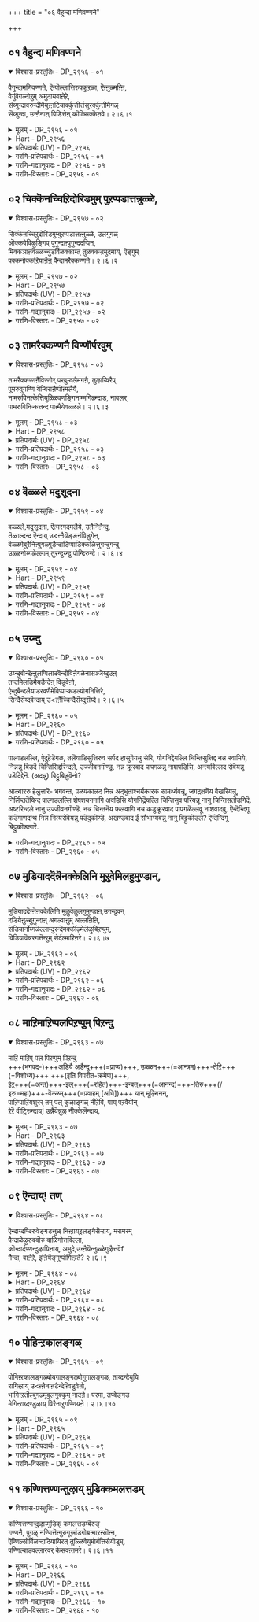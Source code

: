 +++
title = "०६ वैहुन्दा मणिवण्णने"

+++


## ०१ वैहुन्दा मणिवण्णने

<details open><summary>विश्वास-प्रस्तुतिः - DP_२९५६ - ०१</summary>

वैगुन्दामणिवण्णऩे, ऎऩ्पॊल्लात्तिरुक्कुऱळा, ऎऩ्ऩुळ्मऩ्ऩि,  
वैगुंवैगल्दोऱुम् अमुदायवाऩेऱे,  
सॆय्गुन्दावरुन्दीमैयुऩ्ऩटियार्क्कुत्तीर्त्तसुरर्क्कुत्तीमैगळ्  
सॆय्गुन्दा, उऩ्ऩैनाऩ् पिडित्तेऩ् कॊळ्सिक्कॆऩवे। २।६।१
</details>

<details><summary>मूलम् - DP_२९५६ - ०१</summary>

वैगुन्दामणिवण्णऩे, ऎऩ्पॊल्लात्तिरुक्कुऱळा, ऎऩ्ऩुळ्मऩ्ऩि,  
वैगुंवैगल्दोऱुम् अमुदायवाऩेऱे,  
सॆय्गुन्दावरुन्दीमैयुऩ्ऩटियार्क्कुत्तीर्त्तसुरर्क्कुत्तीमैगळ्  
सॆय्गुन्दा, उऩ्ऩैनाऩ् पिडित्तेऩ् कॊळ्सिक्कॆऩवे। २।६।१
</details>

<details><summary>Hart - DP_२९५६</summary>

O lord of Vaikuṇṭam colored like a blue sapphire,  
you are a naughty divine dwarf,  
nectar that has entered my heart and remains there always,  
and a strong bull worshiped by the gods:  
You remove the troubles of your devotees,  
and destroy the Asurans,  
and though you stay in Vaikuṇṭam, you are with me:
</details>

<details><summary>प्रतिपदार्थः (UV) - DP_२९५६</summary>

**वैगुन्दा!** = परमबदत्तिल् इरुप्पवऩे!; **मणिवण्णऩे!** = मणिवण्णऩे!; **ऎऩ्बॊल्ला** = अऴगिय; **तिरुक्कुऱळा!** = कुळ्ळ वडिविल् वामऩऩाग वन्दवऩे!; **ऎऩ्ऩुळ् मऩ्ऩि** = ऎऩ् मऩदिल् निलैत्तु निऱ्पवऩे!; **वैगुम् वैगल् तोऱुम्** = इरुक्कुम् कालम् तोऱुम्; **अमुदु आय** = अमुदमयमाय् इरुप्पवऩे!; **वाऩ् एऱे** = वैगुन्द अनुबवम् कॊडुप्पवऩे!; **सॆय् कुन्दा!** = सॆय्यप्पट्ट कुऱैयाद; **अरुम् तीमै** = अरिय कॊडिय तीमैगळै; **अडियार्क्कुत् तीर्त्तु** = अडियार्क्कु तीर्त्तु; **असुरर्क्कुत् तीमैगळ्** = असुरर्क्कुत् तीमैगळ्; **सॆय्गुन्दा!** = विळैविक्कुम् पॆरुमाऩे!; **उऩ्ऩै नाऩ्** = उऩ् इऩिमैयै अऱिन्द नाऩ्; **सिक्कॆऩवे** = नऩ्ऱाग विडाप्पिडियाग; **पिडित्तेऩ्** = पिडित्तेऩ् इऩि नऴुव विडमाट्टेऩ्; **कॊळ्** = उऩ्ऩै विडमाट्टेऩ् ऎऩ्ऱवाऱु।
</details>

<details><summary>गरणि-प्रतिपदार्थः - DP_२९५६ - ०१</summary>

वैहुन्दा = वैकुण्ठपतिये, मणिवण्णने = इन्द्रनीलमणियन्तॆ प्रकाशिसुववने, ऎन् = नन्न \(ननगॆ अनुभविसलु योग्यवाद\), पॊल्ला = परिशुद्धवाद \(कॆडकु काणद\), तिरु कुऱळा = श्रीवामनवे, ऎन् उळ् = नन्न अन्तरङ्गदल्लि, वैहुम् = नॆलसिरुववने, वैहल् तोऱुम् = ऎल्ला क्षणगळल्लू, अमुदाय = अमृतस्वरूपनागिरुव, वान् एऱे = नित्यसूरिगळ ऒडॆयने, शॆय् = माडिद, कुन्दा = कुन्ददॆ इरुव, अरुतीमै = भरिसलसाध्यवाद पापगळन्नु \(महापापगळन्नु\) उन् अडियार् क्कु = निन्न पादसेवकरिगॆ \(भक्तरिगॆ\), तीर् त्तु = तीरिसि, \(होगिसि\), अशुरर् क्कु = असुररिगॆ \(आसुरीस्वभावदवरिगॆ\), तीमैहळ् = कॆडकुगळन्नु, शॆय् = माडुववने, कुन्दा = पवित्रने, उन्नै = निन्नन्नु, नान् = नानु,पिडित्तेन् = हिडिदिद्देनॆ, शिक्कॆनवे = भद्रवागिये,कॊळ् = स्वीकरिसु. 
</details>

<details><summary>गरणि-गद्यानुवादः - DP_२९५६ - ०१</summary>

वैकुण्ठपतिये, इन्द्रनीलमणियन्तॆ प्रकाशिसुववने, नन्न \(नानुअनुभविसतक्क\) परिशुद्धनाद श्रीवामनने, नन्न अन्तरङ्गदल्लि नॆलसिरुववने. ऎल्ला कालदल्लू अमृतस्वरूपनागिरुववने नित्यसूरिगळ ऒडॆयने, निन्न भ्कतर भरिसलागद महापापगळन्नु तॊलगिसुववने, आसुरी प्रकृतियुळ्ळवरिगॆ कॆडकुगळन्नु माडुववने, पवित्रने, निन्नन्नु नानु दृढवागिये हिडिदिद्देनॆ, स्वीकरिसु. 
</details>

<details><summary>गरणि-विस्तारः - DP_२९५६ - ०१</summary>

सृष्टियिन्द आचॆगॆ, शाश्वतवागि, इरतक्कद्दु परमपद – वैकुण्ठ ऎल्ल चेतनरू अन्तिमवागि सेरलेबेकॆम्ब गुरि अदु. आ परमपदक्कॆ ऒडॆयनागि, ऎन्दरॆ, अल्लि नॆलसिरुव नित्यसूरिगळ ऒडॆयनागि, अवर निर्वाहकनागिरुववनु भगवन्त.

दिव्यवागि, आकर्षकवागि, बॆळगतक्कद्दु इन्द्रनीलमणि. हागॆये, भगवन्तनू अत्याकर्षकवाद तेजस्सिनिन्द बॆळगुववनु. 

ऎल्ला विधदल्लू \(ऎन्दरॆ, काया, वाचा, कर्मणा\) परिशुद्धनागि, परिपूर्ण वर्चस्वियागि, वामनवटुवागि तोरिकॊण्डवनु भगवन्त. बलिचक्रवर्तिय औदार्यवन्नु परीक्षिसलु अवतरिसिदनष्टॆ. इल्लि आळ्वारर कार्पण्यवन्नुतिळिदिद्दू सह अवरन्नुद्धरिसलु बद्ध सिद्धनादवनु, भगवन्त.

ऎल्ला वस्तुगळ अन्तर्यामियागिरुव हागॆयॆ भगवन्तनु आळ्वारर अन्तरङ्गदल्लि, अवर आत्मन आत्मनागि, नॆलसिद्दानॆ. भगवन्तन सेवॆयल्लि तॊडगुवुदॆन्दरॆ, अतिमधुरवाद अमृतवन्नु सविदन्तॆये, आ अमृतसेवनॆयिन्द तृप्तिये इल्लवागुवुदरिन्द अवनन्नु “आरावमदु” ऎन्नुत्तारॆ. 

भगवन्तनन्नु आश्रयिसुव भक्तरु महापापिगळागिरबहुदु. भगवन्तनु अवर जन्मजन्मगळ पापराशियन्नू तॊलगिसि, अवरिगॆ अमरत्ववन्नुण्टुमाडुववनु. 

सज्जनरन्नु भगवन्तनु हेगॆ संरक्षिसुवनो हागॆये दुष्टप्रकृतियुळ्ळवरन्नु अवनु शिक्षिसुत्तानॆ. 

आळ्वाररु हेळुत्तारॆ- भगवन्त, नीनु वैकुण्ठपति, नित्यसूरिगळ निर्वाहक, पवित्र, परिशुद्ध. बलिचक्रवर्तिय कॊडुगैयन्नु श्रीवामननागि मॆच्चि, अवनन्नु उद्धरिसिदॆ. निन्नन्नाश्रयिसिदवरॆल्लरू ऎष्टे पापिगळागिद्दरू, ऎष्टे कृपणस्वभावदवरागिद्दरू, अवरन्नु बिडदॆ उद्धरिसुवॆ. दुष्टशिक्षण, शिष्टरक्षणवे निन्न कॆलसवल्लवे? नानु ऎल्ल बगॆयल्लू कृपण, कडुपापि. नानू निन्नन्नाश्रयिसिद्देनॆ. नन्न कैबिडदन्तॆ नन्नन्नुद्धरिसु.
</details>

## ०२ चिक्कॆनच्चिऱिदोरिडमुम् पुऱप्पडात्तन्नुळ्ळे,

<details open><summary>विश्वास-प्रस्तुतिः - DP_२९५७ - ०२</summary>

सिक्कॆऩच्चिऱुदोरिडमुम्बुऱप्पडात्तऩ्ऩुळ्ळे, उलगुगळ्  
ऒक्कवेविऴुङ्गिप् पुगुन्दाऩ्पुगुन्ददऱ्पिऩ्,  
मिक्कञाऩवॆळ्ळच्चुडर्विळक्काय्त् तुळक्कऱ्ऱमुदमाय्, ऎङ्गुम्  
पक्कनोक्कऱियाऩॆऩ् पैन्दामरैक्कण्णऩे। २।६।२
</details>

<details><summary>मूलम् - DP_२९५७ - ०२</summary>

सिक्कॆऩच्चिऱुदोरिडमुम्बुऱप्पडात्तऩ्ऩुळ्ळे, उलगुगळ्  
ऒक्कवेविऴुङ्गिप् पुगुन्दाऩ्पुगुन्ददऱ्पिऩ्,  
मिक्कञाऩवॆळ्ळच्चुडर्विळक्काय्त् तुळक्कऱ्ऱमुदमाय्, ऎङ्गुम्  
पक्कनोक्कऱियाऩॆऩ् पैन्दामरैक्कण्णऩे। २।६।२
</details>

<details><summary>Hart - DP_२९५७</summary>

He swallowed all the worlds leaving nothing behind  
and he kept them in his stomach:  
Changeless, he is a flood of knowledge,  
a faultless bright light and nectar for all:  
There is no place on this earth  
that is not seen by the lotus eyes of Kaṇṇan:  
He has entered my heart:
</details>

<details><summary>प्रतिपदार्थः (UV) - DP_२९५७</summary>

**सिऱिदु ओर् इडमुम्** = मिगच् चिऱिय इडमुम्; **पुऱप्पडा** = वॆळिप्पडामल् ऎल्लाम् उळ्ळे अडङ्गुम्बडि; **उलगुगळ्** = उलगङ्गळै; **तऩ्ऩुळ्ळे** = तऩक्कुळ्ळे; **ऒक्कवे विऴुङ्गि** = ऒऩ्ऱु पोल् अडक्कि; **सिक्कॆऩ** = इऩि ऒरु नाळुम् वॆळियेऱादबडि; **पुगुन्दाऩ्** = ऎऩ् मऩदुक्कुळ् पुगुन्दाऩ्; **पुगुन्ददऱ्पिऩ्** = पुगुन्दबिऩ्; **मिक्क ञाऩ वॆळ्ळ सुडर्** = मिगुन्द ञाऩ ऒळि वॆळ्ळमाग; **विळक्काय्** = ऒळि विळक्काय्; **तुळक्कु** = नाऩ् विट्टुविडुवेऩो ऎऩ्ऱ नडुक्कम्; **अऱ्ऱु** = तीर्न्दु; **अमुदमाय्** = अमुदम् पोऩ्ऱु इऩिमैयाय्; **ऎऩ्** = ऎऩ्ऩैप् पार्क्कुम्; **पैन्दामरै** = अऴगिय तामरै पोऩ्ऱ; **कण्णऩे** = कण्गळैयुडैय कण्णऩ्; **ऎङ्गुम् पक्क** = वेऱु ऒरु पक्कमुम्; **नोक्कु अऱियाऩ्** = तिरुम्बिप् पार्त्तु अऱियाऩ्
</details>

<details><summary>गरणि-प्रतिपदार्थः - DP_२९५७ - ०२</summary>

चिक्कॆन = भद्रवागि, शिऱिउ = अत्यल्पवाद, ओर् इडमुम् = ऒन्दु अवकाशवू, \(स्थळवू\), पुऱप्पडा = हॊरक्कॆ बरदन्तॆ \(हॊरबीळदन्तॆ\), तन् उळ्ळे = तन्न ऒळगे, उलहुहळ् = लोकगळन्नु, ऒक्कवे = ऒन्दे समनागि, विऴुङ्गि = नुङ्गिहाकि, पुहन्दान् = \(नन्नल्लि\) प्रवेशिसिदनु, पुहुन्ददऱ् पिन् = प्रवेशिसिद बळिक, मिक्क = बलु हॆच्चाद \(अतिशयवाद\), ञानम् =ज्ञानद प्रवाहद, शुडर् = तेजस्सिन, विळक्काय् = दीपवागि, \(ज्योतियागि, साधनवागि\), तुळक्कू = संशयवु, अट्र = इल्लदन्थ, अमुदम् आय् = अमृतवागि, ऎङ्गुम् = ऎल्लॆल्लियू, पक्कम् = मग्गुलन्नु, नोक्क = नोडुवुदन्नु \(तिरुगु नोटवन्नु\), अऱियान् = अरियनु, ऎन् = नन्न, पै = सॊबगिन, तामरै = तावरॆयन्तॆ, कण्णने = कण्णुळ्ळवने. 
</details>

<details><summary>गरणि-गद्यानुवादः - DP_२९५७ - ०२</summary>

नन्न सॊबगिन तावरॆयन्तॆ कण्णुळ्ळवनु, अत्यल्पवाद अवकाशवू\(स्थळवू\) हॊरबीळद हागॆ ऎल्ला लोकगळन्नू ऒन्दे समनागि, भद्रवागि, नुङ्गि हाकि, नन्नल्लि प्रवेशिसिदनु. प्रवेशिसिद बळिक, बलु हॆच्चाद \(परिपूर्णवाद, अतिशयवाद\)ज्ञानद प्रवाहवाद तेजस्सिन दीपवागि \(साधनवागि\), सन्देहविल्लदन्थ अमृतवागि, ऎत्त कडॆयू तिरुगु नोटवन्नरियदन्तॆ इद्दानॆ.
</details>

<details><summary>गरणि-विस्तारः - DP_२९५७ - ०२</summary>

आळ्वाररु हेळुत्तारॆ- सर्वेश्वरनाद भगवन्तनु तानु सृष्टिसिद लोकगळॆल्लवन्नू, अवुगळल्लि अडगिरुव ऎल्ल चेतनाचेतनवस्तुगळन्नू ऒट्टिगॆ नुङ्गिहाकि, तन्न हॊट्टॆयल्लि ऎल्लवू सुभद्रवागि अडकवागि इरुवन्तॆ इट्टुकॊण्डिद्दानॆ. महामहिमनाद अवनु, अनन्तर ननगॆ ऒलिदु, नन्न अन्तरङ्गवन्नु प्रवेशिसि, अल्लिये दृढवागि नॆलसिद्दानॆ. मत्तु तन्नन्नु चॆन्नागि अरितुकॊळ्ळुवन्थ बलु श्रेष्ठवाद ज्ञानप्रवाहवन्नु हरिसि बॆळगिसुवन्थ अतिशयवाद तेजस्सिन साधनवागि अल्लि बॆळगुत्तिद्दानॆ. अल्लदॆ, तन्नन्नु नानु ऎडॆबिडदॆ अनुभविसुवन्तॆ अमृतस्वरूपनू आगिद्दानॆ. नन्न हॊरतु ऎत्तलूतिरुगिनोडनु. नन्न मेलॆये तन्न कृपाकटाक्षवन्नु बीरुत्ता शाश्वतवागि अल्लि नॆलसिद्दानॆ. इडिय सृष्टियन्ने रक्षिसुव हॊणॆ हॊत्तिरुव भगवन्तनु अत्यल्पनाद नन्नन्नू रक्षिसुव भारवन्नु अष्टे आदरदिन्द हॊत्तिद्दानल्ल\! भगवन्तन कृपॆ नन्न मेलॆ ऎष्टु अपार\!
</details>

## ०३ तामरैक्कण्णनै विण्णॊर्परवुम्

<details open><summary>विश्वास-प्रस्तुतिः - DP_२९५८ - ०३</summary>

तामरैक्कण्णऩैविण्णोर् परवुम्दलैमगऩै, तुऴाय्विरैप्  
पूमरुवुगण्णि यॆम्बिराऩैप्पॊऩ्मलैयै,  
नामरुविनऩ्केत्तियुळ्ळिवणङ्गिनाम्मगिऴ्न्दाड, नावलर्  
पामरुविनिऱ्कत्तन्द पाऩ्मैयेवळ्ळले। २।६।३
</details>

<details><summary>मूलम् - DP_२९५८ - ०३</summary>

तामरैक्कण्णऩैविण्णोर् परवुम्दलैमगऩै, तुऴाय्विरैप्  
पूमरुवुगण्णि यॆम्बिराऩैप्पॊऩ्मलैयै,  
नामरुविनऩ्केत्तियुळ्ळिवणङ्गिनाम्मगिऴ्न्दाड, नावलर्  
पामरुविनिऱ्कत्तन्द पाऩ्मैयेवळ्ळले। २।६।३
</details>

<details><summary>Hart - DP_२९५८</summary>

His eyes are as beautiful as lotuses  
and the gods worship him as their lord:  
He, the dear one, adorned with fragrant flower garlands  
shining like a golden mountain,  
gave me the good fortune of approaching him and worshiping him:  
I dance happily thinking of him always:  
He, the generous one, gave me his grace  
to sing beautiful pāsurams that praise him:
</details>

<details><summary>प्रतिपदार्थः (UV) - DP_२९५८</summary>

**तामरै** = तामरैमलर् पोऩ्ऱ; **कण्णऩै** = कण्गळै उडैयवऩुम्; **विण्णोर् परवुम्** = नित्यसुरिगळ् पुगऴुम्बडियाऩ; **तलैमगऩै** = मेऩ्मैयुडैयवऩुम्; **विरै पू मरुवु** = मणम् मिक्क मलर्गळाल् तॊडुक्कप्पट्ट; **तुऴाय् कण्णि** = तुळसि मालै अणिन्द; **ऎम्बिराऩै** = पॆरुमाऩुम्; **पॊऩ् मलैयै** = पॊऩ् मलै पोऩ्ऱवऩुमाऩ; **नाम् मरुवि** = पॆरुमाऩै नाम् अडैन्दु; **नऩ्गु एत्ति** = नऩ्ऱागत् तुदित्तु अनुबविक्कुम् पेऱ्ऱै; **उळ्ळि वणङ्गि** = सिन्दित्तु वाऴ्त्ति वणङ्गि; **नाम् मगिऴ्न्दु आड** = नाङ्गळ् मगिऴ्न्दु आड; **नावु अलर्** = वायाल् ऎप्पोदुम् पासुरङ्गळाऩ; **पा मरुवि निऱ्क** = तिरुवाय्मॊऴि पाडि निऱ्क; **तन्द** = उपकारम् सॆय्दरुळिऩ उऩ्ऩुडैय; **वळ्ळले!** = वळ्ळल् तऩ्मैयाऩ; **पाऩ्मैये!** = स्वबावम् ताऩ् ऎऩ्ऩे!
</details>

<details><summary>गरणि-प्रतिपदार्थः - DP_२९५८ - ०३</summary>

तामरै कण्णनै = तावरॆयन्तॆ कण्णुळ्ळवनन्नु, विण्णोर् = नित्यसूरिगळु, परवुम् = स्तुतिसुव, तलैमहनै = ऒडॆयनन्नु, तुऴाय् = तुलसिय, विरै = परिमळ तुम्बिद, पू मरुवु = हूवन्नु कूडिसिरुव, कण्णियै = हारवन्नु धरिसिरुवनन्नु, ऎम् पिरानै = नन्न स्वामियन्नु, पॊन् मलैयै = चिन्नद बॆट्टदन्थवनन्नु, ना मरुवि = नालगॆयल्लि इरिसिकॊण्डु \(सेरिसिकॊण्डु\), नन् हु = चॆन्नागि, एत्ति = स्तुतिसि; उळ्ळि = चिन्तिसि, वणङ्गि = नमस्करिसि, नाम्= नावु, महिऴ्न्दु = आनन्ददिन्द, आड = कुणिदाडलु, ना = नालगॆयल्लि, अलर् = अरळुव, पा =हाडु, मरुवि = स्थिरवागि, निऱ् क = निल्लुवन्तॆ, तन्द = उण्टुमाडिद, पान्मैये = सद्गुणवे, वल्लले = औदार्यवे\! \(अल्लवे\!\)
</details>

<details><summary>गरणि-गद्यानुवादः - DP_२९५८ - ०३</summary>

तावरॆयन्तॆ कण्णुळ्ळवनन्नु, नित्यसूरिगळु स्तुतिसुव स्वामियन्नु, परिमळ तुम्बिद तुलसियन्नू हूवन्नू कूडिसिरुव हारवन्नु धरिसिरुववनन्नु, नन्न स्वामियन्नु, चिन्नद बॆट्टदन्थवनन्नु, नालगॆयल्लिरिसिकॊण्डु, चॆन्नागि स्तुतिसि चिन्तिसि, नमस्करिसि नावु आनन्ददिन्द कुणिदाडुत्तिरलु \(कुणिदाडलु\), नालगॆयल्लि अरळुव हाडु स्थिरवागि निल्लुवन्तॆ उण्टुमाडिद सद्गुणवे औदार्यवे अल्लवे\! 
</details>

<details><summary>गरणि-विस्तारः - DP_२९५८ - ०३</summary>

आळ्वाररु हेळुत्तारॆ- अरळिद तावरॆय हूविनन्तॆ विशालवू आकर्षकवू आदकण्णुगळुळ्ळ दिव्यसुन्दर मूर्तियन्नु, नित्यसूरिगळ ऒडॆयनागि अवरिन्द ऎडॆबिडदॆ स्तुतिसल्पडुत्तिरुववनन्नु, परिमळभरितवाद तुलसियन्नू हूवन्नू हारवागि कूडिसि धरिसिरुववनन्नु, बॆलॆकट्टलागद चिन्नद बॆट्टदन्तॆ मासद प्रकाशदिन्द बॆळगुव दिव्यज्योतिस्वरूपनन्नु, नानु नन्ननालगॆयल्लि सेरिसिट्टुकॊण्डॆ. अवन नामगळन्नु हेळतॊडगिदॆ. अवन स्वरूपस्वभावगळन्नु कुरितु हॊगळतॊडगिदॆ. अवनन्नु कुरितु चिन्तिसतॊडगिदॆ. नन्नल्लि उक्किबरुव भावनॆगळिन्द अवनिगॆ ऎरगतॊडगिदॆ. नन्नल्लि आनन्द उम्मळिसतॊडगितु. नन्नन्नु उन्मत्तनन्नागि माडितु. अदु नन्नन्नु कुणिकुणिदाडुवन्तॆ माडितु. ई ऎल्ल चर्यॆगळिन्द ननगाद फलवेनु कण्डिरा? अल्पनू अज्ञानियू आद नन्नल्लि स्वामियु कृपॆदोरिदनु. आ स्वामिय सद्गुणगळन्नु हॊगळिहाडुवन्तॆयू, आनन्दवन्नु उक्किसुवन्तॆयू माडुवन्थ हाडुगळन्नु नन्ननालगॆयल्लि अरळिसि, अवु शाश्वतवागिरुवन्तॆयू, नानु अवन्न रचिसुवन्तॆ माडिदनु. इदल्लवे आ सर्वेश्वरन औदार्य\!
</details>

## ०४ वॆळ्ळले मदुशूदना

<details open><summary>विश्वास-प्रस्तुतिः - DP_२९५९ - ०४</summary>

वळ्ळले,मदुसूदऩा, ऎऩ्मरगदमलैये, उऩैनिऩैन्दु,  
तॆळ्गल्दन्द ऎन्दाय् उ&lt;ऩ्ऩैयॆङ्ङऩंविडुगेऩ्,  
वॆळ्ळमेबुरैनिऩ्पुगऴ्गुडैन्दाडिप्पाडिक्कळित्तुगन्दुगन्दु  
उळ्ळनोय्गळेल्लाम् तुरन्दुय्न्दु पोन्दिरुन्दे। २।६।४
</details>

<details><summary>मूलम् - DP_२९५९ - ०४</summary>

वळ्ळले,मदुसूदऩा, ऎऩ्मरगदमलैये, उऩैनिऩैन्दु,  
तॆळ्गल्दन्द ऎन्दाय् उ&lt;ऩ्ऩैयॆङ्ङऩंविडुगेऩ्,  
वॆळ्ळमेबुरैनिऩ्पुगऴ्गुडैन्दाडिप्पाडिक्कळित्तुगन्दुगन्दु  
उळ्ळनोय्गळेल्लाम् तुरन्दुय्न्दु पोन्दिरुन्दे। २।६।४
</details>

<details><summary>Hart - DP_२९५९</summary>

You, the generous Madhusudanan,  
my emerald hill and my father, gave me the good fortune  
of thinking only of you: How could I leave you?  
I praised your fame that is like a flood,  
danced and sang with joy  
and all my sickness and troubles went away:
</details>

<details><summary>प्रतिपदार्थः (UV) - DP_२९५९</summary>

**वळ्ळले!** = उदारगुणमुडैयवऩे!; **मदुसूदऩा!** = मदुसूदऩऩे!; **ऎऩ् मरगद मलैये** = मरगदमलै पोऩ्ऱवऩे!; **उऩै निऩैन्दु** = उऩ्ऩै निऩैत्तु; **ऎळ् कल्** = मऱ्ऱ विषयङ्गळै इगऴुम् स्वबावत्तै; **तन्द ऎन्दाय्!** = तन्द ऎम्बॆरुमाऩे!; **वॆळ्ळमे पुरै निऩ्** = वॆळ्ळमे पोऩ्ऱ उऩ्; **पुगऴ् कुडैन्दु आडि** = पुगऴिल् मूऴ्गिक् कुडैन्दु आडि; **पाडिक् कळित्तु** = पाडि कळित्तु; **उगन्दु उगन्दु** = उगन्दु मगिऴ्न्दु अनुबवित्तदाल्; **उळ्ळ नोय्गळ्** = उळ्ळत्तिल् इरुन्द नोय्गळ्; **ऎल्लाम् तुरन्दु** = ऎल्लाम् नीङ्गि; **उय्न्दु** = उय्वु पॆऱ्ऱु; **पोन्दिरुन्दे** = उऩ्ऩैये अडैन्देऩ्; **उऩ्ऩै ऎङ्ङऩम्** = इऩि उऩ्ऩै ऎप्पडि; **विडुगेऩ्** = विट्टिडुवेऩ्
</details>

<details><summary>गरणि-प्रतिपदार्थः - DP_२९५९ - ०४</summary>

वॆळ्ळले = उदारिये, मदुशूदना = मधुसूदनने, ऎन् = नन्न, मरतह मलैये = मरकतद बॆट्टवे, उनै = निन्नन्नु, निनैन्दु= नॆनॆदु \(चिन्तिसि\), ऎळ् हल् = \(अदरल्लिये\) मग्ननागुवुदन्नु, तन्द = उण्टुमाडिद, ऎन् ताय् =नन्न स्वामिये \(नन्न तायिये\), उन्नै = निन्नन्नु, ऎङ्ङनम् = हेगॆ, विडुहेन् = बिट्टिरलि, वॆळ्ळमे पुरै = कडलिन हागॆ इरुव, निन् = निन्न, पुहऴ् = कीर्तियन्नु\(ल्लि\), कुडैन्दु = मुळुगि, आडि पाडि = आटवाडि, \(हॊगळि\) हाडि, कळीत्तु = उन्मत्तनागि, उहन्दु उहन्दु = मितिमीरि आनन्दिसि, उळ्ळ = नन्नल्लिन, नोय् हळॆल्लाम् = दुःख, सङ्कटगळन्नॆल्ला, तुरन्दु = तॊरॆदु, उय्न्दु = उज्जीवनगॊण्डु, पोन्दु = तक्कवनागि, इरुन्देने = इरुवॆनल्ल\! 
</details>

<details><summary>गरणि-गद्यानुवादः - DP_२९५९ - ०४</summary>

उदारिये, मधुसूदनने, नन्न मरकत \(रत्नद\) बॆट्टवे, निन्नन्नु कुरितु चिन्तिसुवुदरल्लिये मग्ननागुवुदन्नुउण्टुमाडिद नन्न तायिये, निन्नन्नु हेगॆ बिट्टिरलि? कडलिगॆ समानवाद निन्न कीर्तियल्लि मुळुगि, आटवाडि, हाडि, उन्मत्तनागि, मितिमीरि आनन्दिसि, नन्नल्लिन ऎल्ल दुःखसङ्कटगळन्नू तॊरॆदु, उज्जीवनगॊण्डु, तक्कवनागिरुवॆनल्ल\! 
</details>

<details><summary>गरणि-विस्तारः - DP_२९५९ - ०४</summary>

हिन्दिन पाशुरदल्लि आळ्वाररु भगवन्तन औदार्यवन्नु कुरितु हॊगळिदरष्टॆ. भगवन्तनन्नु स्तुतिसि नुतिसुवुदर फलवागि अवरिगॆ अमितानन्दद अनुभववुण्टायितु. स्वामिय कल्याणगुणगळन्नु अवरु हॊगळि हाडुवुदक्कॆ अनुकूलवागुवन्तॆ मनस्सन्नु आळ्वाररल्लि हदगॊळिसि कॊट्टद्दे स्वामिय औदार्य\! ई विषयवन्ने कृतज्ञतॆयिन्द इल्लि स्मरिसुत्तारॆ. 

आळ्वाररु हेळुत्तारॆ- भगवन्त, निन्नन्नु कुरितु बगॆबगॆयागि चिन्तिसुवुदन्नु ननगॆ कलिसिकॊट्टवनु नीनु. निन्न विषयदल्लि ननगॆ तक्क ज्ञानवन्नित्तॆ. इदरिन्द नानु कडलिनष्टु अपारवाद निन्न सद्गुणगळन्नू अष्टॆ अपारवाद कीर्तियन्नू हॊगळि हाडुवन्तॆ आयितु. नीनित्तज्ञान, नन्न नालगॆयल्लि अरळि, निन्न गुणस्वभावगळन्नू, निन्नकीर्तियन्नू चॆन्नागि अनुभविसुवन्तॆ आयितु. निन्न कीर्तिय प्रवाहदल्लि नानु समृद्धियागि \(तृप्तियागि\) मुळुगि मिन्दॆ, चॆन्नागि आडि नलिदॆ. उन्मत्तनादॆ. उण्टाद मितिमीरिद आनन्ददिन्द नन्न इहजीवनद ऎल्ल बगॆय दुःखगळू सङ्कटगळू तॊलगिदवु. नन्नन्नु उज्जीवनगॊळिसि, निन्नॊडनॆ कलॆतुकॊण्डु, निन्न नित्यसेवॆयल्लि तॊडगुवुदक्कॆ तक्कवनन्नागि माडिरुव निनगॆ नन्न कृतज्ञतॆयन्नु याव बगॆयल्लि तोरिसलि?
</details>

## ०५ उय्न्दु

<details open><summary>विश्वास-प्रस्तुतिः - DP_२९६० - ०५</summary>

उय्न्दुबोन्दॆऩ्ऩुलप्पिलादवॆन्दीविऩैगळैनासञ्जॆय्दुउऩ्  
तन्दमिलडिमैयडैन्देऩ् विडुवेऩो,  
ऐन्दुबैन्दलैयाडरवणैमेविप्पाऱ्कडल्योगनित्तिरै,  
सिन्दैसॆय्दवॆन्दाय् उ&lt;ऩ्ऩैच्चिन्दैसॆय्दुसॆय्दे। २।६।५
</details>

<details><summary>मूलम् - DP_२९६० - ०५</summary>

उय्न्दुबोन्दॆऩ्ऩुलप्पिलादवॆन्दीविऩैगळैनासञ्जॆय्दुउऩ्  
तन्दमिलडिमैयडैन्देऩ् विडुवेऩो,  
ऐन्दुबैन्दलैयाडरवणैमेविप्पाऱ्कडल्योगनित्तिरै,  
सिन्दैसॆय्दवॆन्दाय् उ&lt;ऩ्ऩैच्चिन्दैसॆय्दुसॆय्दे। २।६।५
</details>

<details><summary>Hart - DP_२९६०</summary>

O my father, you rest on the five-headed snake Adisesha  
on the milky ocean in yogic contemplation:  
I escaped my troubles  
and you destroyed all my cruel karma:  
Now I have become your slave forever—  
how could I ever want anything else?
</details>

<details><summary>प्रतिपदार्थः (UV) - DP_२९६०</summary>

**पाऱ्कडल्** = तिरुप्पाऱ्कडलिल्; **ऐन्दु** = ऐन्दु तलै; **पैन्दलै** = विरिन्द पणङ्गळैयुडैय; **आडु अरवु अणै** = असैन्दु वरुम् आदिशेषऩ् मेल्; **मेवि योग नित्तिरै** = पॊरुन्दि योग नित्तिरैयिल्; **सिन्दै सॆय्द** = काक्कुम् कार्यत्तै सिन्दऩै सॆय्युम्; **ऎन्दाय्!** = ऎम्बॆरुमाऩे!; **उऩ्ऩैच् चिन्दै** = उऩ्ऩै इडैविडादु सिन्दऩै; **सॆय्दु सॆय्दे** = सॆय्दु सॆय्दे; **उय्न्दु पोन्दु** = उज्जीवऩम् पॆऱ्ऱु अदऩाल्; **ऎऩ् उलप्पु इलाद** = ऎऩ्ऩुडैय अळविल्लाद; **वॆम् ती विऩैगळै** = कॊडिय पाबङ्गळै; **नासम् सॆय्दु** = नासम् सॆय्दु; **उऩदु अन्दमिल्** = उऩ्ऩुडैय मुडिविल्लाद; **अडिमै** = नित्यमाऩ कैङ्कर्यत्तिल्; **अडैन्देऩ्** = सेर्न्द नाऩ्; **उऩ्ऩै विडुवेऩो?** = उऩ्ऩै विडुवेऩो?
</details>

<details><summary>गरणि-प्रतिपदार्थः - DP_२९६० - ०५</summary>

उय्न्दु पोन्दु = उज्जीवनगॊण्डु, ऎन् = नन्न, उलप्पु इलाद = कॊनॆयिल्लद, वॆम्= क्रूरवाद, तीविनैहळै = पापगळन्नु, नाशं शॆय्दु = नाशपडिसि, उनदु= निन्न, अन्दम् इल् = अन्तविल्लद \(कॊनॆयिल्लद\), अडिमै = पादसेवॆयन्नु \(कैङ्कर्यवन्नु, सेवॆयन्नु\), अडैन्देन् = पडॆदिद्देनॆ, विडुवेनो = \(अदन्नु\) बिट्टुबिडुवॆने? विडुवेनो = \(अदन्नु\) बिट्टु बिडुवॆने? ऐन्दु पै तलै = ऐदु हॆडॆगळ तलॆगळन्नु,आडु = आडिसुत्तिरुव, अरवु = सर्पद, अणै = हासुगॆयन्नु, मेवि = सेरि, पाल् कडल् = हाल्गडलल्लि, योहनिद्दिरै = योगनिद्दॆयल्लि, शिन्दैशॆय्द = चिन्तिसुत्तिरुव, \(चिन्तिसुत्तिद्द\) ऎन्दाय् = नन्न स्वामिये उन्नै = निन्नन्नु, शिन्दैशॆय्दु शॆय्दे = निन्नन्नु बिडदॆ चिन्तिसिद्दरिन्दले. 

६. उन्नै = निन्नन्नु कुरितु, शिन्दै शॆय्दु शॆय्दु = चिन्तनॆयन्नु ऎडॆबिडदॆ माडि, उन् = निन्न, नॆडु = विस्तारवाद, मा = परमपवित्रवाद, मॊऴि = साहित्यवन्नु \(भाषॆयन्नु\), इशै = गानरूपदल्लि, पाडि = हाडि, आडि = नलिदाडि, ऎन् = नन्न, मुन्नै = बहुकालदिन्द कूडि बन्द, तीविनैहळ् = क्रूरवाद पापगळु मुऴुवेर् = बेरुसहितवागि, अरिन्दनन् = कित्तु होदवु, यान् = नानु, उन्नै = निन्नन्नु, शिन्दैयिनाल् = चिन्तनॆयल्लिये, इहऴ्न्द = अलक्षिसिद, इरणियन् = हिरण्यकशिपुविन, अहल् = विस्तारवाद, मार् वम् = ऎदॆयन्नु, कीण्ड = सीळिद, कोळ् = बलिष्ठनाद, अरिये = नरसिंहस्वरूपिये, ऎनक्के = ननगॆये, मुडियाददु = साध्यवागद्दु. ऎन् = एनिदॆ?
</details>

पाल्गडलल्लि, ऐदुहॆडॆगळ, तलॆयाडिसुत्तिरुव सर्पद हासुगॆयन्नु सेरि, योगनिद्दॆयल्लि चिन्तिसुत्तिद्द नन्न स्वामिये, निन्नन्नु बिडदॆ चिन्तिसिद्दरिन्दले, उज्जीवनगॊण्डु, नन्न क्रूरवाद पापगळन्नु नाशपडिसि, अन्त्यविल्लद सेवॆयन्नु पडॆदिद्देनॆ. \(अदन्नु\) बिट्टुबिडुवॆनो? 

आळ्वाररु हेळुत्तारॆ- भगवन्त, प्रळयकालद निन्न अद्भुताश्चर्यकारक सामर्थ्यवन्नू, जगद्रक्षणॆय वैखरियन्नू, निर्लिप्ततॆयिन्द पाल्गडलल्लि शेषशयननागि अवडिसि योगनिद्रॆयल्लि चिन्तिसुव परियन्नू नानु चिन्तिसतॊडगिदॆ. अष्टरिन्दले नानु उज्जीवनगॊण्डॆ. नन्न चिन्तनॆय फलवागि नन्न कडुक्रूरवाद पापगळॆल्लवू नाशवादवु. ऎन्दॆन्दिगू कडॆगाणदन्थ निन्न नित्यसेवॆयन्नु पडॆदुकॊण्डॆ, अखण्डवाद ई सौभाग्यवन्नु नानु बिट्टुकॊडले? ऎन्दॆन्दिगू बिट्टुकॊडलारॆ.

<details><summary>गरणि-गद्यानुवादः - DP_२९६० - ०५</summary>

निन्नन्नु कुरितु नानु ऎडॆबिडदॆ चिन्तनॆयन्नु माडि, निन्न विस्तारवाद परमपवित्रवाद साहित्यवन्नु गानरूपदल्लि हाडि, नलिदाडिद्दरिन्द, नन्न हिन्दण क्रूरपापगळॆल्लवू बेरुसहितवागि कित्तुहोदवु. निन्न चिन्तनॆयन्ने अलक्षिसिद हिरण्यकशिपुविन अगलवाद ऎदॆयन्नु सीळिद बलिष्ठनाद नरसिंहने, ननगॆ साध्यवागद्दु एनिदॆ? 
</details>

<details><summary>गरणि-विस्तारः - DP_२९६० - ०५</summary>

भगवच्चिन्तनॆय, अवन नामस्मरणॆय, अवन समस्तकल्याणगुण स्वभावगळ स्तुतिय फलवेनु ऎम्बुदन्नु इल्लि इन्नष्टु विशदीकरिसलागिदॆ. भगवन्तनन्नु कुरितु चिन्तिसदॆ, अदक्कॆ बदलागि भगवन्तनन्नु अनादरिसि, द्वेषिसि, दूषिसि कालकळॆयुववर गतियेनु ऎम्बुदन्नू इल्लि सूचिसलागिदॆ. अदु हिरण्यकशिपुविन निदर्शन. 

आळ्वाररु आळवागि भगवद्गुणानुभवमाडि, अवनन्नु कुरितु तिरुवाय् मॊऴियन्ने रचिसिदरु. आ ऒन्दु साविर पाशुरगळन्नू भगवत्प्रीतियागि हाडि नलिदरु. ई विषयवन्नू इल्लि सूचिसुत्तिद्दारॆ ऎन्नबहुदु. 

भगवन्तनन्नु ऎडॆबिडदॆ चिन्तिसुववन, स्वामिय गुणगानदल्लिये निरतनादवन जन्मजन्मान्तरगळ कडुपापगळॆल्लवू तॊडॆदु होगुवुवु. भगवत्सान्निद्ध्यवे लभिसुवुदु. चेतननु पडॆदुकॊळ्ळबहुदाद, इदक्किन्तलू हॆच्चिनदु बेरेनू इल्ल. 

आळ्वाररु हेळुत्तारॆ- स्वामी, निन्नन्नु कुरितु ऎडॆबिडदॆ चिन्तिसुत्ता बन्दॆ. निन्नन्नु कुरित अपारवाद साहित्यवन्नु पठिसि अरितुकॊण्डॆ. अवुगळन्नु गानरूपदल्लि हाडिदॆ. आनन्दपरवशनादॆ. उन्मत्तनागि कुणिदॆ. इदर फलवागि, जन्मजन्मगळिन्दलू नन्नन्नु बिडदॆ काडुत्तिद्द नन्न कडुक्रूर पातकगळॆल्लवू बेरुसहितकित्तुहोदवु. नानिन्नु पडॆदुकॊळ्ळबेकादद्देनिदॆ? निन्नन्ने नानु पडॆदुकॊण्डिद्देनॆ. निन्न दिव्यसन्निधिय सेवॆय भाग्यवे ननगॆ लभिसिदॆयल्ल\! ननगॆ बेरेनू बेड.
</details>

## ०७ मुडियाददॆन्नॆनक्केलिनि मुऱुवेमिलहुमुण्डान्,

<details open><summary>विश्वास-प्रस्तुतिः - DP_२९६२ - ०६</summary>

मुडियाददॆऩ्ऩॆऩक्केलिऩि मुऴुवेऴुलगुमुण्डाऩ्,उगन्दुवन्  
दडियेऩुळ्बुगुन्दाऩ् अगल्वाऩुम् अल्लऩिऩि,  
सॆडियार्नोय्गळॆल्लाम्दुरन्दॆमर्क्कीऴ्मेलॆऴुबिऱप्पुम्,  
विडियावॆन्नरगत्तॆऩ्ऱुम् सेर्दल्माऱिऩरे। २।६।७
</details>

<details><summary>मूलम् - DP_२९६२ - ०६</summary>

मुडियाददॆऩ्ऩॆऩक्केलिऩि मुऴुवेऴुलगुमुण्डाऩ्,उगन्दुवन्  
दडियेऩुळ्बुगुन्दाऩ् अगल्वाऩुम् अल्लऩिऩि,  
सॆडियार्नोय्गळॆल्लाम्दुरन्दॆमर्क्कीऴ्मेलॆऴुबिऱप्पुम्,  
विडियावॆन्नरगत्तॆऩ्ऱुम् सेर्दल्माऱिऩरे। २।६।७
</details>

<details><summary>Hart - DP_२९६२</summary>

What is there that I cannot do?  
He who swallowed all the seven worlds  
came and joyfully entered the heart of me, his slave,and will not leave me:  
The terrible troubles that I have will go away:  
He protects me and saves me  
and I will not go to cruel hell in all my seven births:
</details>

<details><summary>प्रतिपदार्थः (UV) - DP_२९६२</summary>

**मुऴु एऴ् उलगुम्** = एऴुलगङ्गळ् मुऴुवदुम्; **उण्डाऩ्** = उण्डाऩ्; **उगन्दु वन्दु** = विरुम्बि वन्दु; **अडियेऩ् उळ्** = अडियेऩ् उळ्ळत्तिल्; **पुगुन्दाऩ्** = पुगुन्दाऩ्; **इऩि अगल्वाऩुम्** = इऩिमेल् अप्पॆरुमाऩ् अगऩ्ऱु; **अल्लऩ्** = पोगवुम् माट्टाऩ्; **कीऴ्** = कीऴे एऴु पिऱप्पुक्कळिलुम्; **मेल् ऎऴु पिऱप्पुम्** = मेले एऴु पिऱप्पुक्कळिलुम्; **ऎमर्** = ऎम्मोडु सम्बन्दप्पट्टवर्गळिऩ्; **सॆडि आर्** = सॆडिबोल् सॆऱिन्द; **नोय्गळ्** = नोय्गळ्; **ऎल्लाम् तुरन्दु** = ऎल्लाम् तॊलैयप् पॆऱ्ऱु; **ऎऩ्ऱुम् विडिया** = ऒरु नाळुम् विडियाद; **वॆम् नरगत्तु** = कॊडिय नरगत्तिल्; **सेर्दल्** = सेर्दलै; **माऱिऩरे** = तविर्त्तार्गळ्; **इऩि ऎऩक्केल्** = इप्पडियाऩ पिऩ्बु ऎऩक्कु; **ऎऩ् मुडियाददु** = मुडियाददु उण्डो?
</details>

<details><summary>गरणि-प्रतिपदार्थः - DP_२९६२ - ०६</summary>

मुडियाददु = साध्यविल्लद्दु, ऎन् = एनिदॆ, ऎनक्कु = ननगॆ, एल् = बेडुवुदक्कॆ इनि = इन्नु, मुऴु एऴ् उलहुम् = पूर्तियागि एळु लोकगळन्नू, उण्डान् = उण्डवनु, उहन्दु = आशॆपट्टु, वन्दु = बन्दु, अडियेन् = दासनाद नन्न, उळ् = अन्तरङ्गवन्नु, पुनन्दान् = प्रवेशिसिद्दानॆ \(प्रवेशिसिदनु\), अहल् वानुम् अल्लन् इनि = इन्नु मेलॆ अल्लिन्द अगलुववनू अल्लदवनागिद्दानॆ, शॆडि आर् = पापगळु तुम्बिरुव, नोय् हळ् ऎल्लाम् = सङ्कटगळु ऎल्लवन्नू, तुरन्दु = तॊरॆदवरागि, ऎमर् = नम्मवरु, कीऴ् मेल् = हिन्दिन मत्तु मुन्दिन, ऎऴु पिऱप्पुम् = उज्जीवनगॊळ्ळतक्क एळेळु हुट्टन्नू, विडिया = कॊनॆगाणदन्थ, वॆम् नरहत्तु = क्रूरवाद नरकदल्लि, ऎन्ऱुम् = ऎन्दिगू, शेर् दल् = सेरुवुदन्नु, माऱिनरे = तप्पिसिकॊण्डरल्ल\! \(बदलायिसिकॊण्डरल्ल\!\) 
</details>

<details><summary>गरणि-गद्यानुवादः - DP_२९६२ - ०६</summary>

ननगॆ साध्यविल्लद्दु एनिदॆ? इन्नु नानु बेडुवुदादरू एनिदॆ? एळु लोकगळन्नू पूर्तियागि उण्डवनु आशॆपट्टु बन्दु दासनाद नन्न \(पादसेवकनाद नन्न\) अन्तरङ्गवन्नु प्रवेशिसिद्दानॆ. \(अल्लिन्द\) इन्नु मेलॆ अगलुववनू अल्ल. तुम्बिरुव पापगळन्नू, दुःखसङ्कटगळन्नू ऎल्लवन्नू नम्मवरु हिन्दिन मत्तु मुन्दिन एळेळु जन्मगळन्नू, कॊनॆगाणदन्थ कडुक्रूरवाद नरकदल्लि सेरुवुदन्नु ऎन्दॆन्दिगू तप्पिसिकॊण्डरल्ल\!
</details>

<details><summary>गरणि-विस्तारः - DP_२९६२ - ०६</summary>

“ननगॆ साध्यविल्लद्दु एनिदॆ?” – नानु भगवन्तनन्नु दृढवागि नम्बि, आश्रयिसिदॆ. अदर फलवागि नानु ऎल्ल बगॆयल्लू उज्जीवनगॊण्डॆ. जन्मजन्मान्तरगळिन्दलू नानु गळिसिकॊण्डु बन्दिद्द पापराशियॆल्लवू परिपूर्णवागि तॊडॆदुहोयितु. भगवन्तने ननगॆ ऒलिदनु. अवनु आशॆयिन्द बन्दु नन्न अन्तरङ्गवन्नु प्रवेशिसिदनु अल्लिये स्थिरवागि नॆलॆगॊण्डिद्दानॆ. इदन्नरितुकॊण्डिरुव ननगॆ साध्यविल्लदु, नन्न कैयल्लागद्दु, बेरॆ एनिदॆ? एनेनू इल्ल. भगवत्कृपॆयिन्द ननगॆ ऎल्लवू सुसूत्रवागि ऒदगि बरुत्तदॆ. 

“इन्नु नानु बेडुवुदादरू एनिदॆ?” – शाश्वतानन्दवन्नु तरुव यावुदन्नु पडॆदुकॊळ्ळुवुदक्कागि, मनुष्यनु तॊळलि तॊन्दरॆ पडबेको अदन्ने पडॆदुकॊण्ड बळिक, अवनु कोरुवुदादरू बेरॆ एनिदॆ? आळ्वारर विषयदल्लियादरॆ, अवरु ऎल्लवन्नू शाश्वतानन्दवन्नू – नीडुव भगवन्तनन्ने पडॆदुकॊण्डरु. “स्वामिये ननगॆ लभ्यवाद बळिक, नानु पडॆदुकॊळ्ळुवुदादरू एनिदॆ? बेरॆ एनन्नादरू बेडुवुदिदॆये?” ऎन्दु अवरु उद्गरिसुवुदु सहजवागिये इदॆ. 

आळ्वाररु हेळुत्तारॆ- भगवन्तनेनु सामान्यने? एळु लोकगळन्नू उण्डवनु. इडिय ब्रह्माण्डवन्ने तन्न हॊट्टॆयल्लिट्टुकॊण्डु मरुसृष्टियवरॆगॆ ऎल्लवन्नू संरक्षिसिदवनु. परमसमर्थनू सर्वरक्षकनू आद स्वामियु नन्नल्लि कृपॆमाडिदवनल्ल\! ताने आशॆपट्टु बन्दु नन्न अन्तरङ्गवन्नु प्रवेशिसिदनु\! अल्लिन्द इन्नु कदलि होगदन्तॆयू, नन्नन्नगलदन्तॆयू अल्लिये नॆलॆगॊण्डिद्दानॆ\! इदर परिणामवेनायितु कण्डिरा? नानु मात्रवल्ल- नन्न वंशवे उद्धारगॊण्डितु. नम्मॆल्लर एळेळु जन्मगळ पापराशियॆल्लवू सम्पूर्णवागि तॊडॆदुहोयितु. नम्म संसारद \(जनन-मरणवॆन्नुव\) दुःखसङ्कटगळॆल्लवू तॊलगिदवु. कडुक्रूरनरकद नरळिकॆ तप्पितु. ऎल्ल बगॆयल्लू नावु मुक्तरादॆवु. स्वामिय करुणॆयन्नू महोपकारवन्नू नानु मरॆयुवुदादरू हेगॆ? नानिन्नु बेडुवुदादरू एनिदॆ?
</details>

## ०८ माऱिमाऱिप्पलपिऱप्पुम् पिऱन्दु

<details open><summary>विश्वास-प्रस्तुतिः - DP_२९६३ - ०७</summary>

माऱि माऱिप् पल पिऱप्पुम् पिऱन्दु  
+++(भगवद्-)+++अडियै अडैन्दु+++(=प्राप्य)+++, उळ्ळन्+++(=आन्त्रम्)+++-तेऱि+++(=विशोध्य)+++ +++(इति विपरीत-क्रमेण)+++,  
ईऱ्+++(=अन्त)+++-इल्+++(=रहित)+++-इन्बत्+++(=आनन्द)+++-तिरु+++(/इरु=महा)+++-वॆळ्ळम्+++(=प्रवाहम् [अधि])+++ यान् मूऴ्गिनन्,  
पाऱिप्पाऱियशुरर् तम् पल् कुऴाङ्गळ् नीऱेवि, पाय् पऱवैयॊन्  
ऱेऱॆ वीट्रिरुन्दाय्\! उन्नैयॆन्नुळ् नीक्केलॆन्दाय्.
</details>

<details><summary>मूलम् - DP_२९६३ - ०७</summary>

माऱिमाऱिप्पलबिऱप्पुम्बिऱन् दडियैयडैन्दुळ्ळन्देऱि  
ईऱिलिऩ्पत्तिरुवॆळ्ळम् याऩ्मूऴ्गिऩऩ्,  
पाऱिप्पाऱियसुरर्दम्बल्गुऴाङ्गळ्नीऱॆऴ, पाय्बऱवैयॊऩ्  
ऱेऱिवीऱ्ऱिरुन्दाय् उ&lt;ऩ्ऩै यॆऩ्ऩुळ्नीक्केलॆन्दाय्। २।६।८
</details>

<details><summary>Hart - DP_२९६३</summary>

Born in many births again and again,  
I have reached your feet and my heart is happy  
as if it had plunged into a divine flood of bliss:  
O father who ride on a flying eagle  
you fought many Asurans, and you defeated and destroyed them:  
O dear one, do not go away from me:
</details>

<details><summary>प्रतिपदार्थः (UV) - DP_२९६३</summary>

**पल पिऱप्पुम्** = पल पिऱविगळिलुम्; **माऱि माऱि पिऱन्दु** = माऱि माऱि पिऱन्दु; **अडियै अडैन्दु** = उऩ् तिरुवडिगळै अडैन्दु; **उळ्ळम् तेऱि** = मऩम् तॆळिन्दु; **ईऱु इल् इऩ्बत्तु** = मुडिविल्लाद आऩन्द; **इरुवॆळ्ळम्** = पॆरुवॆळ्ळत्तिले; **याऩ् मूऴ्गिऩऩ्** = अडियेऩ् मूऴ्गिऩऩ्; **असुरर् तम्** = असूरर्गळिऩ्; **पल् कुऴाङ्गळ्** = पल कूट्टङ्गळ्; **पाऱिप् पाऱि** = अडियोडु अऴिन्दु; **नीर् ऎऴ** = अव्विडत्तिल् पुऴुदि ऎऴ; **पाय् पऱवै** = पगैवर्गळ् मेल् पाय्गिऩ्ऱ; **ऒऩ्ऱु एऱि** = करुडऩ् मीदु एऱि; **वीऱ्ऱिरुन्दाय्!** = वीऱ्ऱिरुन्दवऩे!; **उऩ्ऩै ऎऩ्ऩुळ्** = उऩ्ऩै ऎऩ्ऩिडमिरुन्दु; **नीक्केल् ऎन्दाय्!** = नीक्कादिरुक्क वेण्डुम्
</details>

<details><summary>गरणि-प्रतिपदार्थः - DP_२९६३ - ०७</summary>

माऱिमाऱि = मेलिन्द मेलॆ बदलायिसुव, पल = हलवारु, पिऱप्पुम् = जन्मगळल्लि, पिऱन्दु = हुट्टि, अडियै = \(निन्न\) तिरुवडिगळन्नु, अडैन्दु = सेरि \(पडॆदु\), ऎन् उळ्ळम् = नन्न अन्तरङ्गवु, तेऱि = तिळिगॊण्डु, ईऱु इल् = कॊनॆयिल्लद, इन् बत्तु = आनन्दद, इरुवॆळ्ळम् = अपारवाद प्रवाहदल्लि \(कडलल्लि\), यान् = नानु, मूऴ् हिनन् = मुळुगिद्देनॆ, अशुरर् तम् = असुरर, पल् कुऴाङ्गळ् = अनेक कूटगळु, पाऱि पाऱि = सम्पूर्णवागि नाशगॊण्डु, नीऱु ऎऴि = धूळागि होगुवन्तॆ, पाय् = वेगवागि सञ्चरिसुव, पऱवै ऒन्ऱु = साटियिल्लद पक्षियन्नु, एऱि = हत्ति, वीट्रिरुन्दाय् = कुळितु शोभिसुववने, उन्नै = निन्नन्नु, ऎन्नुळ्= नन्निन्द \(नन्न अन्तरङ्गवन्नु\), नीक्केल् = नीगबेड \(तॊरॆदुहोगबेड\), ऎन् दाय् = नन्न तन्दॆये\! 
</details>

<details><summary>गरणि-गद्यानुवादः - DP_२९६३ - ०७</summary>

मेलिन्द मेलॆ बदलायिसुव हलवारु जन्मगळल्लि हुट्टि, \(निन्न\) तिरुवडिगळन्नु पडॆदु \(सेरि\), नन्न अन्तरङ्गवु तिळिगॊण्डु, कॊनॆयिल्लद आनन्दद अपारवाद कडलल्लि \(प्रवाहदल्लि\) नानु मुळुगिद्देनॆ. असुरर अनेक कूटगळु सम्पूर्णवागि नाशगॊण्डु धूळागि होगुवन्तॆ वेगवागि सञ्चरिसुव साटियिल्लद पक्षियन्नेरि कुळितु शोभिसुववने, निन्नन्नु नन्न अन्तरङ्गदिन्द नीगिसबेड \(तॊरॆदुहोगबेड\), नन्न तन्दॆये\! 
</details>

<details><summary>गरणि-विस्तारः - DP_२९६३ - ०७</summary>

आळ्वाररु हेळुत्तारॆ- भगवन्त, निन्नन्नु, निन्न कृपॆयन्नु कण्डुकॊळ्ळदवनागि, संसारसागरदल्लि बिद्दु तॊळलुत्ता, नाना जन्मगळ दुःखसङ्कटगळन्नु अनुभविसिदॆ. निन्नन्नु कुरितु ऎडॆबिडदॆ चिन्तिसि, स्तुतिसि, नुतिसिद्दर परिणामवागि निन्न कृपॆगॆ नानु पात्रनादॆ. निन्न तिरुवडिगळन्नु नानु पडॆदुकॊळ्ळुवन्तायितु. महामहिमनू परमसमर्थनू आद नीनु इष्टपट्टु नन्न अन्तरङ्गवन्नु प्रवेशिसिदॆ. नन्नल्लिये शाश्वतवागि नॆलसिदॆ ऎन्दु नन्न नम्बिकॆयुण्टायितु. इदरिन्द, नन्न मनस्सु तिळिगॊण्डितु. नन्न आनन्दक्कॆ मितिये इल्लदन्तागिदॆ. आनन्दसागरदल्लि नानु मुळुगिद्देनॆ. भगवन्त, नीनु निन्न भक्तरिगॆ प्रतिकूलरागिरुव दुष्टर, ऎन्दरॆ, असुरर कूटगळन्नॆल्लवन्नू निर्मूलगॊळिसुवुदक्कागि, गरुडवाहननागि सदा सिद्धनागिरुवॆयल्ल\! आदरॆ, नन्न तन्दॆयागि, नन्न अन्तरङ्गवन्नु तॊरॆदुहोगदन्तॆ नन्नल्लि करुणिसि, कापाडु.
</details>

## ०९ ऎन्दाय्\! तण्

<details open><summary>विश्वास-प्रस्तुतिः - DP_२९६४ - ०८</summary>

ऎन्दाय्दण्दिरुवेङ्गडत्तुळ् निऩ्ऱाय्इलङ्गैसॆऱ्ऱाय्, मरामरम्  
पैन्दाळेऴुरुववॊरु वाळिगोत्तविल्ला,  
कॊन्दार्दण्णन्दुऴायिऩाय्, अमुदे,उऩ्ऩैयॆऩ्ऩुळ्ळेगुऴैत्तवॆf  
मैन्दा, वाऩेऱे, इऩियॆङ्गुप्पोगिऩ्ऱते? २।६।९
</details>

<details><summary>मूलम् - DP_२९६४ - ०८</summary>

ऎन्दाय्दण्दिरुवेङ्गडत्तुळ् निऩ्ऱाय्इलङ्गैसॆऱ्ऱाय्, मरामरम्  
पैन्दाळेऴुरुववॊरु वाळिगोत्तविल्ला,  
कॊन्दार्दण्णन्दुऴायिऩाय्, अमुदे,उऩ्ऩैयॆऩ्ऩुळ्ळेगुऴैत्तवॆf  
मैन्दा, वाऩेऱे, इऩियॆङ्गुप्पोगिऩ्ऱते? २।६।९
</details>

<details><summary>Hart - DP_२९६४</summary>

O my father, you are the god of Thiruvenkaṭam:  
You destroyed Lanka shooting one arrow and made all the seven maramara trees fall:  
You are nectar, adorned with bunches of beautiful cool thulasi garlands:  
O young one, strong bull among the gods,  
you have entered my heart—where will I go now?
</details>

<details><summary>प्रतिपदार्थः (UV) - DP_२९६४</summary>

**ऎन्दाय्!** = ऎऩ् तन्दैये!; **तण् तिरुवेङ्गडत्तुळ्** = कुळिर्न्द तिरुवेङ्गडत्तिल्; **निऩ्ऱाय्!** = निऱ्पवऩे!; **इलङ्गै सॆऱ्ऱाय्!** = इलङ्गैयै अऴित्तवऩे!; **मरामरम्** = मरामरङ्गळिऩ्; **पैन्दाळ्** = परुत्त अडिप्भागम्; **एऴ् उरुव** = एऴुम् ऊडुरुवुम्बडि; **ऒरु वाळि कोत्त** = ऒरु अम्बैत् तॊडुत्त; **विल्ला** = विल्लै उडैयवऩे!; **कॊन्दु आर्** = कॊत्तुक्कळ् निऱैन्द; **तण् अम्** = कुळिर्न्द अऴगिय; **तुऴायिऩाय्!** = तुळसि मालै अणिन्दुळ्ळवऩे!; **ऎम् अमुदे** = ऎऩक्कु अमुदम् पोऱवऩे!; **उऩ्ऩै ऎऩ्ऩुळ्ळे** = उऩ्ऩै ऎऩ्ऩुळ्ळे; **कुऴैत्त** = कलन्द इळमैप् परुवमुडैय; **मैन्दा!** = मैन्दऩे!; **वाऩ् एऱे!** = नित्यसूरिगळिऩ् नादऩे!; **इऩि ऎङ्गु** = इऩि ऎङ्गु पोगप् पोगिऩ्ऱाय्; **पोगिऩ्ऱदे?** = ऎऩ्ऩै विट्टुप् पोगादे ऎऩ्गिऱार्
</details>

<details><summary>गरणि-प्रतिपदार्थः - DP_२९६४ - ०८</summary>

ऎन्दाय् = नन्न स्वामिये, तण् = तम्पाद, तिरुवेङ्गडत्तुळ् निन्ऱाय् = तिरुवेङ्कटाद्रियल्लि नॆलसिरुववने, इलङ्गैशॆट्राय् = लङ्कॆयन्नु नाशपडिसिदवने, मरामरम् = ताळॆयमरगळ, पै = हसितुम्बिद \(बलिष्ठवाद\), ताळ् एऴ् = एळु बुडगळन्नु, उरुव = पूर्णवागि, ऒरुवाळि = ऒन्दॆ अम्बन्नु, कोत्त = पोणिसिद, विल्ला = बिल्लुगारने, कॊन्दु आर् = गॊञ्चलुगळु तुम्बिरुव, तण् = तम्पाद, अम्= सॊबगिन, तुऴायिनाय् = तुलसियन्नुळ्ळवने \(तुलसिय हारवन्नुळ्ळवने\) अमुदे = अमृतसमानने, उन्नै = निन्नन्नु, ऎन् उळ्ळे = नन्न अन्तरङ्गदल्लि, कुऴैत्त = कलॆतुहोगिरुव, ऎम् मैन्दा = नम्मॊडॆयने, वान् = एऱे परमपदक्कॆ ऒडॆयने, इनि =इन्नु, ऎङ्गुम् = \(बेरॆ\) ऎल्लिगू, पोहिन्ऱदे = होगदिरुवुदे\! 
</details>

<details><summary>गरणि-गद्यानुवादः - DP_२९६४ - ०८</summary>

नन्न स्वामिये, तम्पाद तिरुवॆङ्कटगिरियल्लि नॆलसिरुववने लङ्कॆयन्नु नाशपडिसिदवने, एळु ताळॆय मरगळ हसितुम्बिद बुडगळन्नु पूर्णवागि ऒन्दे अम्बन्नु पोणिसिद बिल्लुगारने गॊञ्चलुगळु तुम्बिरुव तम्पाद सॊबगिन तुलसिय हारवन्नुळ्ळवने, अमृतसमानने, नन्न अन्तरङ्गदल्लि कलॆतुहोगिरुव नम्मॊडॆयने, इन्नु बेरॆ ऎल्लिगू होगदिरुवुदे \(निन्न कॆलसवल्लवे?\) 
</details>

<details><summary>गरणि-विस्तारः - DP_२९६४ - ०८</summary>

भूलोकवासिगळाद भक्तरु तम्म इहजीवनदल्लिये भगवन्तन पादसेवॆयन्नु मत्तु दर्शनलाभवन्नु पडॆदुकॊळ्ळुवुदक्कागि भगवन्तनु अर्चावतारियागि, दिव्यसुन्दरमूर्तियागि, भूलोकदल्लि नाना पवित्रक्षेत्रगळल्लि शाश्वतवागि नॆलॆगॊण्डिद्दानॆ ऎन्नुत्तारॆ. तिरुवॆङ्कटगिरि इदक्कॆ ऒन्दु निदर्शन.

भगवन्तनु दुष्टशिक्षण, शिष्टरक्षण माडुवुदक्कागि, भूभारवन्निळिसुवुदक्कागि, बेरॆबेरॆ विभवावतारगळन्नॆत्तिदनष्टॆ\! श्रीरामावतारवू अन्थाद्दॊन्दु. दुरहङ्कारियू, महाबलिष्ठनू आद रावणासुरनन्नू अवन राक्षसकुलवन्नू निर्नामगॊळिसुवुदक्कागि भगवन्तनु सामान्यमानवरूपियागि अवतरिसि, लङ्कॆयन्नु निर्नामगॊळिसिदनु. हागॆये, राक्षसकुलवन्ने निर्नामगॊळिसिदनु.

श्रीरामावतारद मत्तॊन्दु निदर्शनवॆन्दरॆ किष्किन्धॆयल्लि बॆळॆदिद्द एळु ताळॆय मरगळन्नु ऒन्दे अम्बिनिन्द भेदिसिद्दु. इदु श्रीरामन अप्रतिम बिल्लुगारिकॆयन्नु तोरिसुत्तदॆ. 

भगवन्तनिगॆ तम्पागि, सॊबगिनिन्द तुम्बि, गॊञ्चलुगॊञ्चलागि ऒत्तागि कट्टिरुव परिमळिसुव तुलसिय हार, ऎन्दरॆ, वनमालॆयन्नु धरिसुवुदु इष्टवन्तॆ\! अदु प्रकृतिरम्यवाद वनमालॆगागिये, तुलसिगागिये हेगो\! 

भगवन्तनन्नु आश्रयिसिदवरिगॆ अमरत्ववु तप्पदॆ दॊरॆयुवुदु. अमृतपान माडिद देवतॆगळिगॆ दॊरॆत हागॆ. 

आळ्वाररु हेळुत्तारॆ- नन्नॊडॆया, स्वामी, नन्न इहजन्मद सेवॆयन्नु स्वीकरिसुवुदक्कागि नीनु तम्पाद तिरुवॆङ्कटगिरियल्लि नॆलसि कृपॆमाडिद्दी. दिव्यसुन्दरमूर्तियागि वनमालॆयन्नु धरिसि शोभिसुत्ती. परमसमर्थनादरक्षकनागि, नन्न अन्तरङ्गदल्लि सेरि, अमरत्ववन्नु नीडुववनागिद्दी. इन्नु नीनु नन्न अन्तरङ्गदिन्द बेरॆ ऎल्लिगॆ होगुवुदक्कादीतु?
</details>

## १० पोहिन्ऱकालङ्गळ्

<details open><summary>विश्वास-प्रस्तुतिः - DP_२९६५ - ०९</summary>

पोगिऩ्ऱकालङ्गळ्बोयगालङ्गळ्बोगुगालङ्गळ्, ताय्दन्दैयुयि  
रागिऩ्ऱाय् उ&lt;ऩ्ऩैनाऩटैन्देऩ्विडुवेऩो,  
भागिऩ्ऱतॊल्बुगऴ्मूवुलगुक्कुम् नादऩे। परमा, तण्वेङ्गड  
मेगिऩ्ऱाय्दण्डुऴाय् विरैनाऱुगण्णियऩे। २।६।१०
</details>

<details><summary>मूलम् - DP_२९६५ - ०९</summary>

पोगिऩ्ऱकालङ्गळ्बोयगालङ्गळ्बोगुगालङ्गळ्, ताय्दन्दैयुयि  
रागिऩ्ऱाय् उ&lt;ऩ्ऩैनाऩटैन्देऩ्विडुवेऩो,  
भागिऩ्ऱतॊल्बुगऴ्मूवुलगुक्कुम् नादऩे। परमा, तण्वेङ्गड  
मेगिऩ्ऱाय्दण्डुऴाय् विरैनाऱुगण्णियऩे। २।६।१०
</details>

<details><summary>Hart - DP_२९६५</summary>

You are the past, present and future,  
and you are my father and mother and my life:  
I have reached you and will not leave you  
who are the lord of the three worlds  
that praise your ancient fame,  
O highest one, adorned with fragrant thulasi garlands,  
lord of the cool Venkaṭam hills:
</details>

<details><summary>प्रतिपदार्थः (UV) - DP_२९६५</summary>

**पोगिऩ्ऱ कालङ्गळ्** = निगऴ् कालङ्गळ्; **पोय कालङ्गळ्** = इऱन्द कालङ्गळ्; **पोगु कालङ्गळ्** = ऎदिर्गालङ्गळ् आगिय इवऱ्ऱिल्; **ताय् तन्दै** = तायुम् तन्दैयुम्; **उयिर् आगिऩ्ऱाय्!** = उयिरुमाय् आगिऩ्ऱाय्!; **भागिऩ्ऱ तॊल्** = ऎङ्गुम् परवुम् पऴमैयाऩ; **पुगऴ्** = पुगऴै उडैयवऩे!; **मूवुलगुक्कुम्** = मूऩ्ऱु उलगङ्गळुक्कुम्; **नादऩे! परमा!** = नादऩे! ऒप्पऱ्ऱवऩे!; **तण् वेङ्गडम्** = कुळिर्न्द तिरुवेङ्गडमलैयै; **मेगिऩ्ऱाय्!** = विरुम्बि इरुप्पवऩे!; **तण् विरै नाऱु** = कुळिर्न्द मणम् मिक्क; **तुऴाय् कण्णियऩे!** = तुळसि मालै अणिन्दवऩे!; **उऩ्ऩै नाऩ् अडैन्देऩ्** = उऩ्ऩै नाऩ् अडैन्देऩ्; **विडुवेऩो?** = इऩि विडुवेऩो?
</details>

<details><summary>गरणि-प्रतिपदार्थः - DP_२९६५ - ०९</summary>

पोहिन्ऱकालङ्गळ् = नडॆयुत्तिरुव कालगळल्लियू, पोय् कालङ्गळ् = कळॆदुहोद कालगळल्लियू, पोहुकालङ्गळ् = मुन्दॆ बरुव कालगळल्लियू, ताय् तन्दै उयिर् आहिन्ऱाय् = तायियू, तन्दॆयू, प्राणवू आगिरुववने, उन्नै = निन्नन्नु नान् = नानु, अडैन्देन् = शरणुहॊन्दिद्देनॆ, विडुवेनो = बिट्टुबिडुवॆने?, पाहिन्ऱ = हरडिरुव \(हाडुत्तिरुव\), तॊल् =पुरातन, पुहऴ् = कीर्तियुळ्ळवनागि, मू उलहुक्कूम् = मूरुलोकगळिगू, नादने = ऒडॆयने, परमा = सर्वोत्तमने, तण् वेङ्गडम् = तम्पाद तिरुवॆङ्कटगिरियल्लि, मेहिन्ऱाय् = नॆलसिरुववने, तण् तुऴाय् = तम्पाद तुलसिय, विरै = परिमळवन्नु, नाऱु = बीसुत्तिरुव, \(हरडुत्तिरुव\), कण्णियने = हारवन्नु धरिसिरुववने.
</details>

<details><summary>गरणि-गद्यानुवादः - DP_२९६५ - ०९</summary>

हिन्दॆ, ईग, मुन्दॆ ऎम्ब मूरु कालगळल्लियू तायि, तन्दॆ मत्तु प्राणवे अगिरुववने, निन्नन्नु नानु शरणुहॊक्किद्देनॆ. निन्नन्नु बिट्टुबिडुवॆनो? पुरातनवागि हाडिहॊगळल्पडुव कीर्तियुळ्ळवनागि मूरु लोकगळिगू ऒडॆयनागिरुववने, सर्वोत्तमने, तम्पाद तिरुवॆङ्कटगिरियल्लि नॆलसिरुववने, परिमळवन्नु हरडुत्तिरुव तम्पाद तुलसिय हारवन्नु धरिसिरुववने. 
</details>

<details><summary>गरणि-विस्तारः - DP_२९६५ - ०९</summary>

आळ्वाररु हेळुत्तारॆ- स्वामी, ऎल्ल कालगळल्लियूमूरु लोकगळ निर्वाहकनॆन्दू, सर्वोत्तमनॆन्दू, सर्वरक्षकनॆन्दू कीर्तिगॊण्डिरुवने, परिमळवन्नु हरडुत्तिरुव वनमालॆयिन्द अलङ्कृतनादवने, ननगॆ तन्दॆयू, तायियू, प्राणवू आगिरुववने, नानु निन्नन्नु शरणुहॊक्किद्देनॆ. निन्नन्नु ऎन्दॆन्दिगू बिट्टुकॊडुवुदिल्ल.
</details>

## ११ कण्णित्तण्णन्तुऴाय् मुडिक्कमलत्तडम्

<details open><summary>विश्वास-प्रस्तुतिः - DP_२९६६ - १०</summary>

कण्णित्तण्णन्दुऴाय्मुडिक् कमलत्तडम्बॆरुङ्  
गण्णऩै, पुगऴ् नण्णित्तॆऩ्गुरुगूर्च्चडगोबऩ्माऱऩ्सॊऩ्ऩ,  
ऎण्णिल्सोर्विलन्दादियायिरत् तुळ्ळिवैयुमोर्बत्तिसैयॊडुम्,  
पण्णिल्बाडवल्लारवर् केसवऩ्तमरे। २।६।११
</details>

<details><summary>मूलम् - DP_२९६६ - १०</summary>

कण्णित्तण्णन्दुऴाय्मुडिक् कमलत्तडम्बॆरुङ्  
गण्णऩै, पुगऴ् नण्णित्तॆऩ्गुरुगूर्च्चडगोबऩ्माऱऩ्सॊऩ्ऩ,  
ऎण्णिल्सोर्विलन्दादियायिरत् तुळ्ळिवैयुमोर्बत्तिसैयॊडुम्,  
पण्णिल्बाडवल्लारवर् केसवऩ्तमरे। २।६।११
</details>

<details><summary>Hart - DP_२९६६</summary>

Saḍagopan of famous southern Thirukkuruhur  
composed a thousand andādi pāsurams  
praising the wonderful lotus-eyed Kaṇṇan  
whose hair is adorned with beautiful thulasi garlands:  
If devotees learn these ten pāsurams and sing them  
they will be the devotees of Kesavan:
</details>

<details><summary>प्रतिपदार्थः (UV) - DP_२९६६</summary>

**तण् अम् तुऴाय्** = कुळिर्न्द अऴगिय तिरुत्तुऴाय्; **कण्णि मुडि** = मालै अणिन्द मुडियैयुम्; **कमलत् तडम् पॆरुम्** = तामरै पोऩ्ऱ पॆरिय; **कण्णऩै** = कण्गळैयुम् उडैय कण्णऩिऩ्; **पुगऴ् नण्णि** = कुणङ्गळै अनुबवित्तु; **तॆऩ् गुरुगूर्** = तिरुक्गुरुगूरिल् अवतरित्त; **सडगोबऩ्** = नम्माऴ्वाराऩ; **माऱऩ् सॊऩ्ऩ** = माऱऩ् अरुळिच्चॆय्द; **ऎण्णिल् सोर्विल्** = ऎण्णत्तिल् तप्पाद; **अन्दादि आयिरत्तुळ्** = अन्दादि आयिरम् पासुरङ्गळुळ्; **इवैयुम् ओर् पत्तुम्** = इन्द पत्तुप् पासुरङ्गळैयुम्; **इसैयॊडुम्** = इसैयुडऩुम्; **पण्णिल् पाड** = पण्णुडऩुम् पाड; **वल्लार् अवर्** = वल्लवर्गळ्; **केसवऩ् तमरे** = केसवऩ् अडियार्गळ् आवर्
</details>

<details><summary>गरणि-प्रतिपदार्थः - DP_२९६६ - १०</summary>

कण्णि = हारद रूपदल्लिरुव, तण् = तम्पाद, अम् = अन्दवाद, तुऴाय् = तुलसिय, मुडि = किरीटवन्नुळ्ळ, कमलम् = कमलदन्तॆ, तडम् = विशालवाद, पॆरु = दॊड्ड, कण्णनै = कण्णुळ्ळवनन्नु, पुहळ् = कीर्तिय मूलक, नण्णि = आश्रयिसि, तॆन् कुरुगूर् शडहोपन् = सॊबगिन तिरुक्कूरुहूरिन शठगोपनॆम्ब, माऱन् = मारनु, शॊन्न = हेळिद, \(हाडिद\), ऎण्णिल् = चिन्तनॆयल्लि \(ऎणिकॆयल्लि\), शोर् वुल् = असड्डॆयिल्लद, अन्दादि = अन्तादिय, आयिरत्तुळ् = ऒन्दु साविरदल्लि, इवैयुम् = ओर् पत्तु = ई अपरूपवाद हत्तु पाशुरगळन्नु, इशैयॊडुम् = गान् \(राग\)दॊडनॆ, पण्णिल् = तक्कन्तॆ \(उत्तमरीतियल्लि\), पाडवल्लार् अवर् = हाडबल्लवरु, केशवन् तमरे = केशवन पादसेवकरे.
</details>

<details><summary>गरणि-गद्यानुवादः - DP_२९६६ - १०</summary>

तम्पादि अन्दवागि दुण्डगॆ हारदन्तिरुव तुलसिय हारवन्नु किरीटवागि उळ्ळ, कमलदन्तॆ विशालवागि दॊड्डदागिरुव कण्णुगळुळ्ळवनन्नु कीर्तिसुवुदर मूलक आश्रयिसि, सॊबगिन तिरुक्कुरुहूरिन शठगोपनॆम्बमारनु हाडि हेळिद, चिन्तनॆयल्लि ऎणिकॆयल्लि असड्डॆयिल्लद अन्तादिय ऒन्दु साविर पाशुरगळल्लि अपरूपवाद ई हत्तन्नु रागवागि तक्कन्तॆ \(उत्तम रीतियल्लि\) हाडबल्लवरु केशवन पादसेवकरे आगुत्तारॆ. 
</details>

<details><summary>गरणि-विस्तारः - DP_२९६६ - १०</summary>

इदु ई तिरुवाय् मॊऴिय कडॆय पाशुर. तम्पागि, हितकरवागि, सॊबगिनिन्द कूडि, परिमळिसुव तुलसिय दण्डॆयन्नु किरीटदल्लि मुडिदिरुववनू, कमलदन्तॆ विशालवाद आकर्षकसुन्दरवाद कण्णुगळुळ्ळवनू, ऎणॆयिल्लद असङ्क्यात कल्याणगुण परिपूर्णनू आगिरुववनु भगवन्त श्रीमन्नारायण. अवन गुणस्वभावगळन्नु कुरितु कीर्तिसिदवनू, आ मूलक अवन तिरुवडिगळन्नु आश्रयिसिदवनू, सॊबगिन तिरुक्कूरुहूरिन शठगोपनु. भगवद्गुण स्वभावगळन्नु ऎडॆबिडदन्तॆ अनुसन्धानमाडि, अन्तादिय रचनॆयन्नु अळवडिसिकॊण्डु, शठगोपनु ऒन्दु साविर पाशुरगळन्नु रचिसि भगवद्गुणगान माडिद्दानॆ. भगवच्चिन्तनॆगू, ऎणिकॆगू तक्कन्तॆ, श्रद्धापूर्णवागि रचिसिरुव अवुगळ पैकि ई हत्तु पाशुरगळु अपरूपवादवु. भगवन्तनन्नु अनन्यवागि आश्रयिसि भजिसुव भक्तनु अवन आश्रयवन्नु ऎन्दॆन्दिगू बिट्टुकॊडलार मत्तु अवन सेवॆयल्लिये जीवनवन्नु कळॆयुवनु ऎम्बुदे इल्लिन अपरूप विषय. 

ई हत्तु पाशुरगळन्नु चॆन्नागि कलितु, अरितुकॊण्डु तक्कन्तॆ रागवन्नु जोडिसिकॊण्डु, हाडि हर्षिसबल्लवरु भगवद्भक्तरॆ आगुत्तारॆ. भगवन्तनिगॆ प्रियरू आगुत्तारॆ. हीगिदॆ इदर फलश्रुति.
</details>
